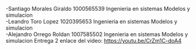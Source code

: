 -Santiago Morales Giraldo 1000565539 Ingenieria en sistemas Modelos y simulacion                                                                   
-Leandro Toro Lopez 1020395653 Ingenieria en sistemas Modelos y simulacion                                                                      
-Alejandro Orrego Roldan 1007585502 Ingenieria en sistemas Modelos y simulacion
Entrega 2 enlace del video: https://youtu.be/CrZm1C-doA4
